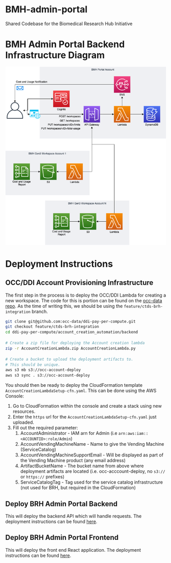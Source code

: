 # BMH-admin-portal
Shared Codebase for the Biomedical Research Hub Initiative

# BMH Admin Portal Backend Infrastructure Diagram
![BMH Admin Portal Backend Infrastructure Diagram](bmh_admin_portal_backend/images/bmh-backend-infra.png?raw=true "BMH Backend Infrastructure")

# Deployment Instructions

## OCC/DDI Account Provisioning Infrastructure
The first step in the process is to deploy the OCC/DDI Lambda for creating a new workspace. The code for this is portion can be found on the [occ-data repo](https://github.com/occ-data/ddi-pay-per-compute/tree/main/account_creation_automation/backend). As the time of writing this, we should be using the `feature/ctds-brh-integration` branch.

```bash
git clone git@github.com:occ-data/ddi-pay-per-compute.git
git checkout feature/ctds-brh-integration
cd ddi-pay-per-compute/account_creation_automation/backend

# Create a zip file for deploying the Account creation lambda
zip -r AccountCreationLambda.zip AccountCreationLambda.py

# Create a bucket to upload the deployment artifacts to.
# This should be unique.
aws s3 mb s3://occ-account-deploy
aws s3 sync . s3://occ-account-deploy
```

You should then be ready to deploy the CloudFormation template `AccountCreationLambdaSetup-cfn.yaml`. This can be done using the AWS Console:
1. Go to CloudFormation within the console and create a stack using new resources.
2. Enter the `https` url for the `AccountCreationLambdaSetup-cfn.yaml` just uploaded.
3. Fill out the required parameter:
   1.  AccountAdministrator - IAM arn for Admin (i.e `arn:aws:iam::<ACCOUNTID>:role/Admin`)
   2.  AccountVendingMachineName - Name to give the Vending Machine (ServiceCatalog)
   3.  AccountVendingMachineSupportEmail - Will be displayed as part of the Vending Machine product (any email address)
   4.  ArtifactBucketName - The bucket name from above where deployment artifacts are located (i.e. occ-acccount-deploy, no `s3://` or `https://` prefixes)
   5.  ServiceCatalogTag - Tag used for the service catalog infrastructure (not used for BRH, but required in the CloudFormation)

## Deploy BRH Admin Portal Backend
This will deploy the backend API which will handle requests. The deployment instructions can be found [here](bmh_admin_portal_backend/README.md).

## Deploy BRH Admin Portal Frontend
This will deploy the front end React application. The deployment instructions can be found [here](bmh_admin_portal_ui/README_DEPLOYMENT.md).